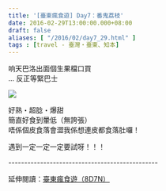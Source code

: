```yaml
---
title: '[臺東瘋食遊] Day7：番鬼荔枝'
date: 2016-02-29T13:00:00.000+08:00
draft: false
aliases: [ "/2016/02/day7_29.html" ]
tags : [travel - 臺灣・臺東、知本]
---
```


响天巴洛出面個生果檔口買  
... 反正等緊巴士  

[![](https://c2.staticflickr.com/6/5572/31156500191_276d81f960_z.jpg)](https://c2.staticflickr.com/6/5572/31156500191_276d81f960_z.jpg)

好熟・超腍・爆甜  
簡直好食到暈低（無誇張）  
唔係個皮食落會澀我係想連皮都食落肚囉！  
  
遇到一定一定一定要試呀！！！  
  
\-----------------------------------------------  
  
延伸閱讀：[臺東瘋食遊（8D7N）](http://www.hidie.net/2016/03/8d7n.html)